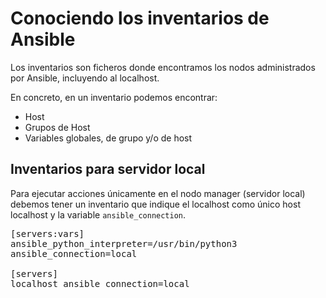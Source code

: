 
# Conociendo los inventarios de Ansible

Los inventarios son ficheros donde encontramos los nodos administrados por Ansible, incluyendo al localhost.

En concreto, en un inventario podemos encontrar:
* Host
* Grupos de Host
* Variables globales, de grupo y/o de host
## Inventarios para servidor local

Para ejecutar acciones únicamente en el nodo manager (servidor local) debemos tener un inventario que indique el localhost como único host localhost y la variable `ansible_connection`. 

<pre class="file" data-filename="localhost.cfg" data-target="replace">
[servers:vars]
ansible_python_interpreter=/usr/bin/python3
ansible_connection=local

[servers]
localhost ansible_connection=local
</pre>

